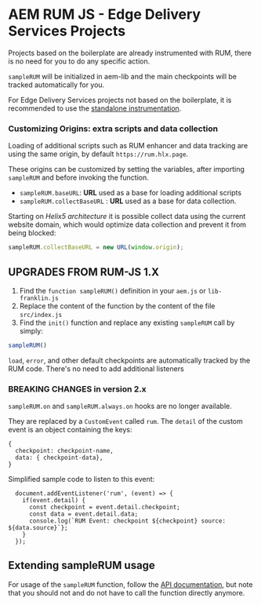 # AEM RUM JS - Edge Delivery Services Projects

Projects based on the boilerplate are already instrumented with RUM, there is no need for you to do any specific action.

`sampleRUM` will be initialized in aem-lib and the main checkpoints will be tracked automatically for you.

For Edge Delivery Services projects not based on the boilerplate, it is recommended to use the [standalone instrumentation](../README.md).

### Customizing Origins: extra scripts and data collection

Loading of additional scripts such as RUM enhancer and data tracking are using the same origin, by default `https://rum.hlx.page`.

These origins can be customized by setting the variables, after importing `sampleRUM` and before invoking the function.
* `sampleRUM.baseURL`: <b>URL</b> used as a base for loading additional scripts
* `sampleRUM.collectBaseURL` : <b>URL</b> used as a base for data collection.

Starting on *Helix5 architecture* it is possible collect data using the current website domain, which would optimize data collection and prevent it from being blocked:
```javascript
sampleRUM.collectBaseURL = new URL(window.origin);
```

## UPGRADES FROM RUM-JS 1.X
1. Find the `function sampleRUM()` definition in your `aem.js` or `lib-franklin.js`
2. Replace the content of the function by the content of the file `src/index.js`
3. Find the `init()` function and replace any existing `sampleRUM` call by simply:
```javascript
sampleRUM()
```

`load`, `error`, and other default checkpoints are automatically tracked by the RUM code. There's no need to add additional listeners


### BREAKING CHANGES in version 2.x

`sampleRUM.on` and `sampleRUM.always.on` hooks are no longer available.

They are replaced by a `CustomEvent` called `rum`.
The `detail` of the custom event is an object containing the keys:
```
{
  checkpoint: checkpoint-name,
  data: { checkpoint-data},
}
```

Simplified sample code to listen to this event:
```
  document.addEventListener('rum', (event) => {
    if(event.detail) {
      const checkpoint = event.detail.checkpoint;
      const data = event.detail.data;
      console.log(`RUM Event: checkpoint ${checkpoint} source: ${data.source}`};
    }
  });
```

## Extending sampleRUM usage

For usage of the `sampleRUM` function, follow the [API documentation](docs/API.md), but note that you should not and do not have to call the function directly anymore.
